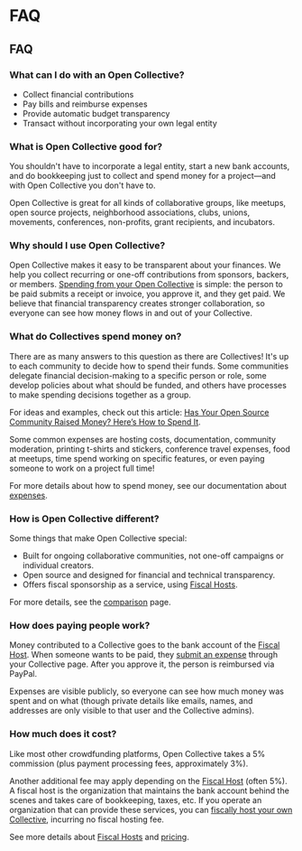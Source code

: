 # FAQ

## FAQ

### What can I do with an Open Collective?

* Collect financial contributions
* Pay bills and reimburse expenses
* Provide automatic budget transparency
* Transact without incorporating your own legal entity

### What is Open Collective good for?

You shouldn't have to incorporate a legal entity, start a new bank accounts, and do bookkeeping just to collect and spend money for a project—and with Open Collective you don't have to.

Open Collective is great for all kinds of collaborative groups, like meetups, open source projects, neighborhood associations, clubs, unions, movements, conferences, non-profits, grant recipients, and incubators.

### Why should I use Open Collective?

Open Collective makes it easy to be transparent about your finances. We help you collect recurring or one-off contributions from sponsors, backers, or members. [Spending from your Open Collective](../expenses-and-getting-paid/expenses.md) is simple: the person to be paid submits a receipt or invoice, you approve it, and they get paid. We believe that financial transparency creates stronger collaboration, so everyone can see how money flows in and out of your Collective.

### What do Collectives spend money on?

There are as many answers to this question as there are Collectives! It's up to each community to decide how to spend their funds. Some communities delegate financial decision-making to a specific person or role, some develop policies about what should be funded, and others have processes to make spending decisions together as a group.

For ideas and examples, check out this article: [Has Your Open Source Community Raised Money? Here’s How to Spend It](https://medium.com/open-collective/has-your-open-source-community-raised-money-heres-how-to-spend-it-3e9dd957dad).

Some common expenses are hosting costs, documentation, community moderation, printing t-shirts and stickers, conference travel expenses, food at meetups, time spend working on specific features, or even paying someone to work on a project full time!

For more details about how to spend money, see our documentation about [expenses](../expenses-and-getting-paid/expenses.md).

### How is Open Collective different?

Some things that make Open Collective special:

* Built for ongoing collaborative communities, not one-off campaigns or individual creators.
* Open source and designed for financial and technical transparency.
* Offers fiscal sponsorship as a service, using [Fiscal Hosts](../fiscal-hosts/fiscal-hosts.md).

For more details, see the [comparison](../product/comparison.md) page.

### How does paying people work?

Money contributed to a Collective goes to the bank account of the [Fiscal Host](../fiscal-hosts/fiscal-hosts.md). When someone wants to be paid, they [submit an expense](../expenses-and-getting-paid/submitting-expenses.md) through your Collective page. After you approve it, the person is reimbursed via PayPal.

Expenses are visible publicly, so everyone can see how much money was spent and on what \(though private details like emails, names, and addresses are only visible to that user and the Collective admins\).

### How much does it cost?

Like most other crowdfunding platforms, Open Collective takes a 5% commission \(plus payment processing fees, approximately 3%\).

Another additional fee may apply depending on the [Fiscal Host](../fiscal-hosts/fiscal-hosts.md) \(often 5%\). A fiscal host is the organization that maintains the bank account behind the scenes and takes care of bookkeeping, taxes, etc. If you operate an organization that can provide these services, you can [fiscally host your own Collective](../fiscal-hosts/become-a-fiscal-host.md), incurring no fiscal hosting fee.

See more details about [Fiscal Hosts](../fiscal-hosts/fiscal-hosts.md) and [pricing](../about/pricing.md).

